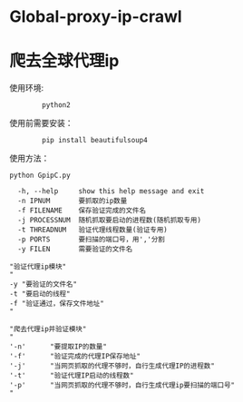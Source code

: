 # Global-proxy-ip-crawl
<h1>爬去全球代理ip</h1>


使用环境:

            python2
使用前需要安装：<br />
    	
        
			pip install beautifulsoup4
		
使用方法：

    python GpipC.py
    
      -h, --help     show this help message and exit
      -n IPNUM       要抓取的ip数量
      -f FILENAME    保存验证完成的文件名
      -j PROCESSNUM  随机抓取要启动的进程数(随机抓取专用)
      -t THREADNUM   验证代理线程数量(验证专用)
      -p PORTS       要扫描的端口号，用','分割
      -y FILEN       需要验证的文件名
    
    "验证代理ip模块"
    "
    -y "要验证的文件名"
    -t "要启动的线程"
    -f "验证通过，保存文件地址"
    "

    "爬去代理ip并验证模块"
    "
    '-n'      "要提取IP的数量"
    '-f'      "验证完成的代理IP保存地址"
    '-j'      "当网页抓取的代理不够时，自行生成代理IP的进程数"
    '-t'      "验证代理IP启动的线程数"
    '-p'      "当网页抓取的代理不够时，自行生成代理ip要扫描的端口号"
    "
		
